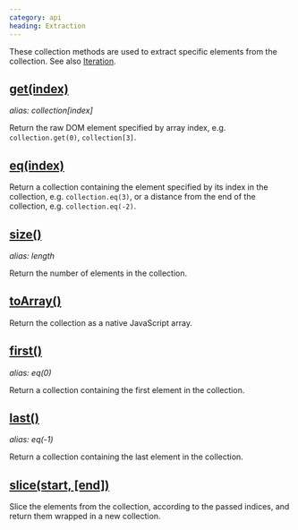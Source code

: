 ```yaml
--- 
category: api
heading: Extraction
---
```


These collection methods are used to extract specific elements from the collection. See also [Iteration](/api/#iteration).

## [get(index)](/api/get/)
_alias: collection\[index\]_

Return the raw DOM element specified by array index, e.g. `collection.get(0)`, `collection[3]`.

## [eq(index)](/api/eq/)

Return a collection containing the element specified by its index in the collection, e.g. `collection.eq(3)`, or a distance from the end of the collection, e.g. `collection.eq(-2)`.

## [size()](/api/size/)
_alias: length_

Return the number of elements in the collection.

## [toArray()](/api/toArray/)

Return the collection as a native JavaScript array.

## [first()](/api/first/)
_alias: eq(0)_

Return a collection containing the first element in the collection.

## [last()](/api/last/)
_alias: eq(-1)_

Return a collection containing the last element in the collection.

## [slice(start, \[end\])](/api/slice/)

Slice the elements from the collection, according to the passed indices, and return them wrapped in a new collection.
